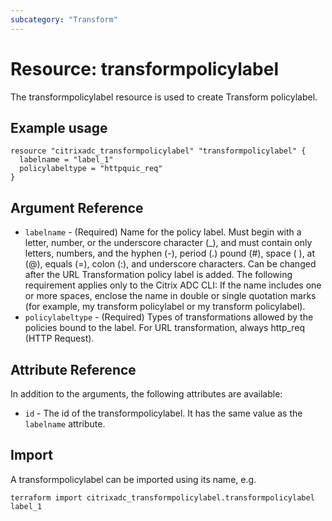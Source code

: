 ```yaml
---
subcategory: "Transform"
---
```


# Resource: transformpolicylabel

The transformpolicylabel resource is used to create Transform policylabel.


## Example usage

```hcl
resource "citrixadc_transformpolicylabel" "transformpolicylabel" {
  labelname = "label_1"
  policylabeltype = "httpquic_req"
}
```


## Argument Reference

* `labelname` - (Required) Name for the policy label. Must begin with a letter, number, or the underscore character (_), and must contain only letters, numbers, and the hyphen (-), period (.) pound (#), space ( ), at (@), equals (=), colon (:), and underscore characters. Can be changed after the URL Transformation policy label is added.  The following requirement applies only to the Citrix ADC CLI: If the name includes one or more spaces, enclose the name in double or single quotation marks (for example, my transform policylabel or my transform policylabel).
* `policylabeltype` - (Required) Types of transformations allowed by the policies bound to the label. For URL transformation, always http_req (HTTP Request).


## Attribute Reference

In addition to the arguments, the following attributes are available:

* `id` - The id of the transformpolicylabel. It has the same value as the `labelname` attribute.


## Import

A transformpolicylabel can be imported using its name, e.g.

```shell
terraform import citrixadc_transformpolicylabel.transformpolicylabel label_1
```
